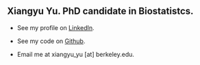 ## Xiangyu Yu. PhD candidate in Biostatistcs.

- See my profile on [LinkedIn](https://www.linkedin.com/in/sean-xiangyu-yu).

- See my code on [Github](https://github.com/sean-xiangyu-yu).

- Email me at xiangyu_yu [at] berkeley.edu.

<!-- [Berkeley website](http://sph.berkeley.edu/corinne-riddell-phd)>
